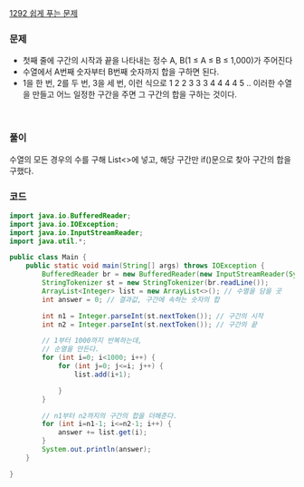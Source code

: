 [1292 쉽게 푸는 문제](https://www.acmicpc.net/problem/1292)

### 문제
+ 첫째 줄에 구간의 시작과 끝을 나타내는 정수 A, B(1 ≤ A ≤ B ≤ 1,000)가 주어진다
+ 수열에서 A번째 숫자부터 B번째 숫자까지 합을 구하면 된다.
+ 1을 한 번, 2를 두 번, 3을 세 번, 이런 식으로 1 2 2 3 3 3 4 4 4 4 5 .. 이러한 수열을 만들고 어느 일정한 구간을 주면 그 구간의 합을 구하는 것이다.

<br>

### 풀이
수열의 모든 경우의 수를 구해 List<>에 넣고, 해당 구간만 if()문으로 찾아 구간의 합을 구했다.

### 코드
```java
import java.io.BufferedReader;
import java.io.IOException;
import java.io.InputStreamReader;
import java.util.*;

public class Main {
    public static void main(String[] args) throws IOException {
        BufferedReader br = new BufferedReader(new InputStreamReader(System.in));
        StringTokenizer st = new StringTokenizer(br.readLine());
        ArrayList<Integer> list = new ArrayList<>(); // 수열을 담을 곳
        int answer = 0; // 결과값, 구간에 속하는 숫자의 합

        int n1 = Integer.parseInt(st.nextToken()); // 구간의 시작
        int n2 = Integer.parseInt(st.nextToken()); // 구간의 끝

        // 1부터 1000까지 반복하는데,
        // 순열을 만든다.
        for (int i=0; i<1000; i++) {
            for (int j=0; j<=i; j++) {
                list.add(i+1);

            }
        }

        // n1부터 n2까지의 구간의 합을 더해준다.
        for (int i=n1-1; i<=n2-1; i++) {
            answer += list.get(i);
        }
        System.out.println(answer);
    }

}
```

